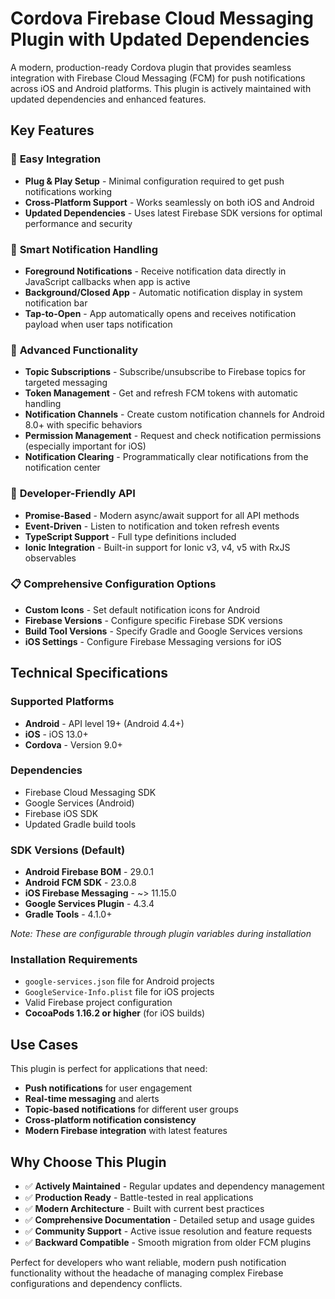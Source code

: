 # Cordova Firebase Cloud Messaging Plugin with Updated Dependencies

A modern, production-ready Cordova plugin that provides seamless integration with Firebase Cloud Messaging (FCM) for push notifications across iOS and Android platforms. This plugin is actively maintained with updated dependencies and enhanced features.

## Key Features

### 🚀 **Easy Integration**
- **Plug & Play Setup** - Minimal configuration required to get push notifications working
- **Cross-Platform Support** - Works seamlessly on both iOS and Android
- **Updated Dependencies** - Uses latest Firebase SDK versions for optimal performance and security

### 📱 **Smart Notification Handling**
- **Foreground Notifications** - Receive notification data directly in JavaScript callbacks when app is active
- **Background/Closed App** - Automatic notification display in system notification bar
- **Tap-to-Open** - App automatically opens and receives notification payload when user taps notification

### 🔧 **Advanced Functionality**
- **Topic Subscriptions** - Subscribe/unsubscribe to Firebase topics for targeted messaging
- **Token Management** - Get and refresh FCM tokens with automatic handling
- **Notification Channels** - Create custom notification channels for Android 8.0+ with specific behaviors
- **Permission Management** - Request and check notification permissions (especially important for iOS)
- **Notification Clearing** - Programmatically clear notifications from the notification center

### 🎯 **Developer-Friendly API**
- **Promise-Based** - Modern async/await support for all API methods
- **Event-Driven** - Listen to notification and token refresh events
- **TypeScript Support** - Full type definitions included
- **Ionic Integration** - Built-in support for Ionic v3, v4, v5 with RxJS observables

### 📋 **Comprehensive Configuration Options**
- **Custom Icons** - Set default notification icons for Android
- **Firebase Versions** - Configure specific Firebase SDK versions
- **Build Tool Versions** - Specify Gradle and Google Services versions
- **iOS Settings** - Configure Firebase Messaging versions for iOS

## Technical Specifications

### **Supported Platforms**
- **Android** - API level 19+ (Android 4.4+)
- **iOS** - iOS 13.0+
- **Cordova** - Version 9.0+

### **Dependencies**
- Firebase Cloud Messaging SDK
- Google Services (Android)
- Firebase iOS SDK
- Updated Gradle build tools

### **SDK Versions (Default)**
- **Android Firebase BOM** - 29.0.1
- **Android FCM SDK** - 23.0.8
- **iOS Firebase Messaging** - ~> 11.15.0
- **Google Services Plugin** - 4.3.4
- **Gradle Tools** - 4.1.0+

*Note: These are configurable through plugin variables during installation*

### **Installation Requirements**
- `google-services.json` file for Android projects
- `GoogleService-Info.plist` file for iOS projects
- Valid Firebase project configuration
- **CocoaPods 1.16.2 or higher** (for iOS builds)

## Use Cases

This plugin is perfect for applications that need:
- **Push notifications** for user engagement
- **Real-time messaging** and alerts
- **Topic-based notifications** for different user groups
- **Cross-platform notification consistency**
- **Modern Firebase integration** with latest features

## Why Choose This Plugin

- ✅ **Actively Maintained** - Regular updates and dependency management
- ✅ **Production Ready** - Battle-tested in real applications
- ✅ **Modern Architecture** - Built with current best practices
- ✅ **Comprehensive Documentation** - Detailed setup and usage guides
- ✅ **Community Support** - Active issue resolution and feature requests
- ✅ **Backward Compatible** - Smooth migration from older FCM plugins

Perfect for developers who want reliable, modern push notification functionality without the headache of managing complex Firebase configurations and dependency conflicts.
